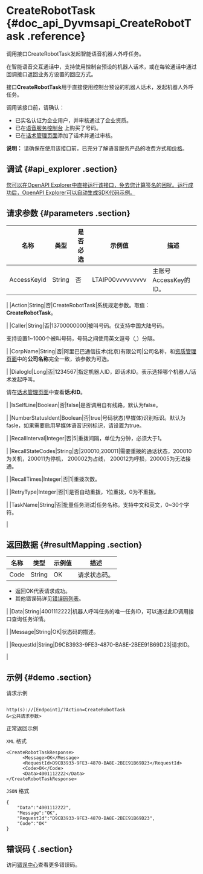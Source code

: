 # CreateRobotTask {#doc_api_Dyvmsapi_CreateRobotTask .reference}

调用接口CreateRobotTask发起智能语音机器人外呼任务。

在智能语音交互通话中，支持使用控制台预设的机器人话术，或在每轮通话中通过回调接口返回业务方设置的回应方式。

接口**CreateRobotTask**用于直接使用控制台预设的机器人话术，发起机器人外呼任务。

调用该接口前，请确认：

-   已实名认证为企业用户，并审核通过了企业资质。
-   已在[语音服务控制台](https://dyvms.console.aliyun.com/dyvms.htm#/number/normal) 上购买了号码。
-   已在[话术管理页面](https://dyvms.console.aliyun.com/dyvms.htm#/smart-call/saas/robot/list)添加了话术并通过审核。

**说明：** 请确保在使用该接口前，已充分了解语音服务产品的收费方式和[价格](https://www.aliyun.com/price/product#/vms/detail)。

## 调试 {#api_explorer .section}

[您可以在OpenAPI Explorer中直接运行该接口，免去您计算签名的困扰。运行成功后，OpenAPI Explorer可以自动生成SDK代码示例。](https://api.aliyun.com/#product=Dyvmsapi&api=CreateRobotTask&type=RPC&version=2017-05-25)

## 请求参数 {#parameters .section}

|名称|类型|是否必选|示例值|描述|
|--|--|----|---|--|
|AccessKeyId|String|否|LTAIP00vvvvvvvvv|主账号AccessKey的ID。

 |
|Action|String|否|CreateRobotTask|系统规定参数。取值：**CreateRobotTask**。

 |
|Caller|String|否|13700000000|被叫号码。仅支持中国大陆号码。

 支持设置1~1000个被叫号码，号码之间使用英文逗号（,）分隔。

 |
|CorpName|String|否|阿里巴巴通信技术\(北京\)有限公司|公司名称，和[资质管理页面](https://dyvms.console.aliyun.com/dyvms.htm#/corp/normal)中的**公司名称**完全一致，该参数为可选。

 |
|DialogId|Long|否|1234567|指定机器人ID，即话术ID。表示选择哪个机器人/话术发起呼叫。

 请在[话术管理页面](https://dyvms.console.aliyun.com/dyvms.htm#/smart-call/saas/robot/list)中查看**话术ID**。

 |
|IsSelfLine|Boolean|否|false|是否调用自有线路，默认为false。

 |
|NumberStatusIdent|Boolean|否|true|号码状态\(早媒体\)识别标识。默认为fasle，如果需要启用早媒体语音识别标识，请设置为true。

 |
|RecallInterval|Integer|否|5|重拨间隔，单位为分钟，必须大于1。

 |
|RecallStateCodes|String|否|200010,200011|需要重拨的通话状态，200010为关机，200011为停机， 200002为占线， 200012为呼损，200005为无法接通。

 |
|RecallTimes|Integer|否|1|重拨次数。

 |
|RetryType|Integer|否|1|是否自动重拨，1位重拨，0为不重拨。

 |
|TaskName|String|否|批量任务测试|任务名称。支持中文和英文，0~30个字符。

 |

## 返回数据 {#resultMapping .section}

|名称|类型|示例值|描述|
|--|--|---|--|
|Code|String|OK|请求状态码。

 -   返回OK代表请求成功。
-   其他错误码详见[错误码列表](~~112502~~)。

 |
|Data|String|4001112222|机器人呼叫任务的唯一任务ID，可以通过此ID调用接口查询任务详情。

 |
|Message|String|OK|状态码的描述。

 |
|RequestId|String|D9CB3933-9FE3-4870-BA8E-2BEE91B69D23|请求ID。

 |

## 示例 {#demo .section}

请求示例

``` {#request_demo}

http(s)://[Endpoint]/?Action=CreateRobotTask
&<公共请求参数>

```

正常返回示例

`XML` 格式

``` {#xml_return_success_demo}
<CreateRobotTaskResponse>
	  <Message>OK</Message>
	  <RequestId>D9CB3933-9FE3-4870-BA8E-2BEE91B69D23</RequestId>
	  <Code>OK</Code>
	  <Data>4001112222</Data>
</CreateRobotTaskResponse>
```

`JSON` 格式

``` {#json_return_success_demo}
{
	"Data":"4001112222",
	"Message":"OK",
	"RequestId":"D9CB3933-9FE3-4870-BA8E-2BEE91B69D23",
	"Code":"OK"
}
```

## 错误码 { .section}

访问[错误中心](https://error-center.aliyun.com/status/product/Dyvmsapi)查看更多错误码。

